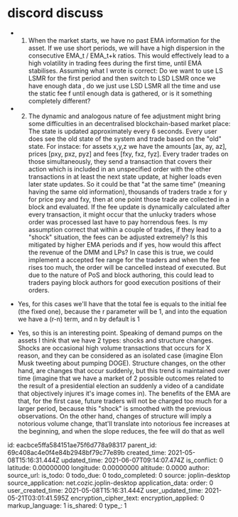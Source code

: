 # discord discuss

- 1) When the market starts, we have no past EMA information for the asset. If we use short periods, we will have a high dispersion in the consecutive EMA_t / EMA_t+k ratios. This would effectively lead to a high volatility in trading fees during the first time, until EMA stabilises. Assuming what I wrote is correct: Do we want to use LS LSMR for the first period and then switch to LSD LSMR once we have enough data , do we just use LSD LSMR all the time and use the static fee  f until enough data is gathered, or is it something completely different?
- 2) The dynamic and analogous nature of fee adjustment might bring some difficulties in an decentralised blockchain-based market place: The state is updated approximately every 6 seconds. Every user does see the old state of the system and trade based on the "old" state. For instace: for assets x,y,z we have the amounts [ax, ay, az], prices [pxy, pxz, pyz] and fees [fxy, fxz, fyz]. Every trader trades on those simultaneously, they send a transaction that covers their action which is included in an unspecified order with the other transactions in at least the next state update, at higher loads even later state updates. So it could be that "at the same time" (meaning having the same old information), thousands of traders trade x for y for price pxy and fxy, then at one point those trade are collected in a block and evaluated. If the fee update is dynamically calculated after every transaction, it might occur that the unlucky traders whose order was processed last have to pay horrendous fees. Is my assumption correct that within a couple of trades, if they lead to a "shock" situation, the fees can be adjusted extremely? Is this mitigated by higher EMA periods and if yes, how would this affect the revenue of the DMM and LPs? In case this is true, we could implement a accepted fee range for the traders and when the fee rises too much, the order will be cancelled instead of executed. But due to the nature of PoS and block authoring, this could lead to traders paying block authors for good execution positions of their orders.


- Yes, for this cases we'll have that the total fee is equals to the initial fee (the fixed one), because the r parameter will be 1, and into the equation we have a (r-n) term, and n by default is 1
- Yes, so this is an interesting point. Speaking of demand pumps on the assets I think that we have 2 types: shocks and structure changes. Shocks are occasional high volume transactions that occurs for X reason, and they can be considered as an isolated case (imagine Elon Musk tweeting about pumping DOGE). Structure changes, on the other hand, are changes that occur suddenly, but this trend is maintained over time (imagine that we have a market of 2 possible outcomes related to the result of a presidential election an suddenly a video of a candidate that objectively injures it's image comes in). The benefits of the EMA are that, for the first case, future traders will not be charged too much for a larger period, because this "shock" is smoothed with the previous observations. On the other hand, changes of structure will imply a notorious volume change, that'll translate into notorious fee increases at the beginning, and when the slope reduces, the fee will do that as well

id: eacbce5ffa584151ae75f6d778a98317
parent_id: 69c408ac4e0f4e84b2948bf79c77e89b
created_time: 2021-05-08T15:16:31.444Z
updated_time: 2021-06-07T09:14:07.474Z
is_conflict: 0
latitude: 0.00000000
longitude: 0.00000000
altitude: 0.0000
author: 
source_url: 
is_todo: 0
todo_due: 0
todo_completed: 0
source: joplin-desktop
source_application: net.cozic.joplin-desktop
application_data: 
order: 0
user_created_time: 2021-05-08T15:16:31.444Z
user_updated_time: 2021-05-21T03:01:41.595Z
encryption_cipher_text: 
encryption_applied: 0
markup_language: 1
is_shared: 0
type_: 1